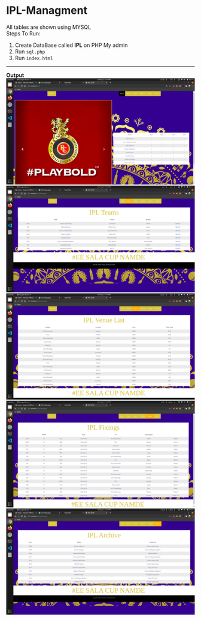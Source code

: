 # IPL-Managment
All tables are shown using MYSQL <br>
Steps To Run:<br>
1. Create DataBase called <b>IPL</b> on PHP My admin
2. Run `sql.php`
3. Run `index.html` 
<hr>
<b> Output</b>
<img src="https://github.com/chethan1996/IPL-Managment/blob/master/output/Screenshot%20from%202020-08-11%2016-14-03.png">
<img src="https://github.com/chethan1996/IPL-Managment/blob/master/output/Screenshot%20from%202020-08-11%2016-14-14.png">
<img src="https://github.com/chethan1996/IPL-Managment/blob/master/output/Screenshot%20from%202020-08-11%2016-14-19.png">
<img src="https://github.com/chethan1996/IPL-Managment/blob/master/output/Screenshot%20from%202020-08-11%2016-14-28.png">
<img src="https://github.com/chethan1996/IPL-Managment/blob/master/output/Screenshot%20from%202020-08-11%2016-14-32.png">
